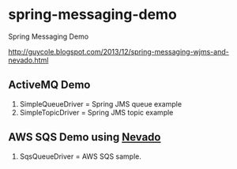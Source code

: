spring-messaging-demo
=====================

Spring Messaging Demo

http://guycole.blogspot.com/2013/12/spring-messaging-wjms-and-nevado.html

ActiveMQ Demo
-------------

1. SimpleQueueDriver = Spring JMS queue example
2. SimpleTopicDriver = Spring JMS topic example

AWS SQS Demo using  <a href="http://nevado.skyscreamer.org">Nevado</a>
-----------------------------------------------------------------------

1. SqsQueueDriver = AWS SQS sample.
